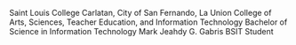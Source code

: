 Saint Louis College
Carlatan, City of San Fernando, La Union
College of Arts, Sciences, Teacher Education, and Information Technology
Bachelor of Science in Information Technology
Mark Jeahdy G. Gabris
BSIT Student
